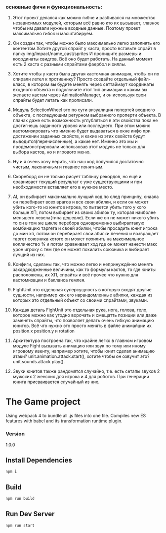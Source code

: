 ### основные фичи и функциональность:
1. Этот проект делался как можно гибче и разбивался на множество независимых модулей, которым всё равно кто их вызывает, главное чтобы им давали нужные входные данные. Поэтому проект максимально гибок и масштабируем.

2. Он создан так, чтобы можно было максимально легко заполнять его контентом.Хотите другой спрайт у  каста, просто вставьте спрайт в папку img/impact/name_cast/sprites И пропишите размеры и координаты свидгов. Всё оно будет работать. На данный момент есть 2 каста с разными спрайтами фаербол и хиллы.

3. Хотите чтобы у каста была другая кастомная анимация, чтобы он по спирали летел к противнику? Просто создайте отдельный файл-класс, в котором вы будите менять через сеттаймаут координаты входного объекта и подключите этот тип анимации к каким вы желаете кастам через AnimationManager, и он используя свои спрайты будет летать как прописали.

4. Модуль SelectionWheel это по сути визуалиция попертей входного объекта, с последующим ретурном выбранного проперти объекта. В планах даже есть возможность углубляться в эти свойства пока не достигнешь заданного уровня или последнего. При этом можно кастомизировать что именно будет выдаваться в окне инфо при достижении заданных свойств, и какие из этих свойств будут выводится(перечисленные), а какие нет. Именно это мы и продемонстрировали использовав этот модуль не только для выбора кастов, но и игрового меню.

5. Ну и я очень хочу верить, что наш код получился достаточно чистым, лаконичным и главное понятным.

6. Скореборд он не только рисует таблицу рекордов, но ещё и сравнивает текущий результат с уже существующими и при необходимости вставляет его в нужное место.

7. AI, он выбирает максимально лучший ход по след принципу, снаала он перебирает всех врагов и все свои абилки, и если он может убить кого-то из юнитов игрока, то пытается убить того у кого больше ХП, потом выбирает из своих абилок ту, которая наиболее меньшего левела(типа дешевле). Если же он не может никого убить то он в том же цикле перебора одновременно выбиралтакую комбинацию таргета и своей абилки, чтобы просадить юнит игрока до мин хп, потом он перебирает свои абилки лечения и возвращает таргет союзника котого он может похилить на максимальное колличество % и потом сравнивает ход где он может нанести макс урон игроку с тем где он может похилить союзника и выбирает лучщий из них.

8. Конфиги, сделаны так, что можно легко и непринуждённо менять захардкодженные величины, как то формулы кастов, то где юниты расположены, их ХП, спрайты и всё прочее что нужно для кастомизации и балланса гемлея.

9. FightUnit это отдельная суперсущность в которую входят другие сущности, например как его нарандомленные абилки, каждая из которых это отдельный объект со своими спрайтами, звуками.

10. Каждая деталь FighUnit это отдельная рука, нога, голова, тело, которое можно как угодно ворочать и смещатть позиции или даже заменять спрайты, что позволяет делать очень гибкую анимацию юнитов. Всё что нужно это просто менять в файле анимайции их position.x position.y  и rotation

11. Архитектура построена так, что крайне легко в главном игровом модуле Fight вызывать анимацию или звук по тому или иному игровому ивенту, например хотите, чтобы юнит сделал анимацию атаки? unit.animation.attack.start(), хотите чтобы он озвучит это? unit.sounds.attack.play().

12. Звуки юнитов также рандомятся случайно, т.е. есть сетапы звуков 2 мужских 2 женских для игрока и 4 для роботов. При генерации юнита присваивается случайный из них.

# The Game project

Using webpack 4 to bundle all .js files into one file. Compiles new ES features with babel and its transformation runtime plugin.

### Version

1.0.0

## Install Dependencies

```bash
npm i
```

## Build

```bash
npm run build
```

## Run Dev Server

```bash
npm run start
```